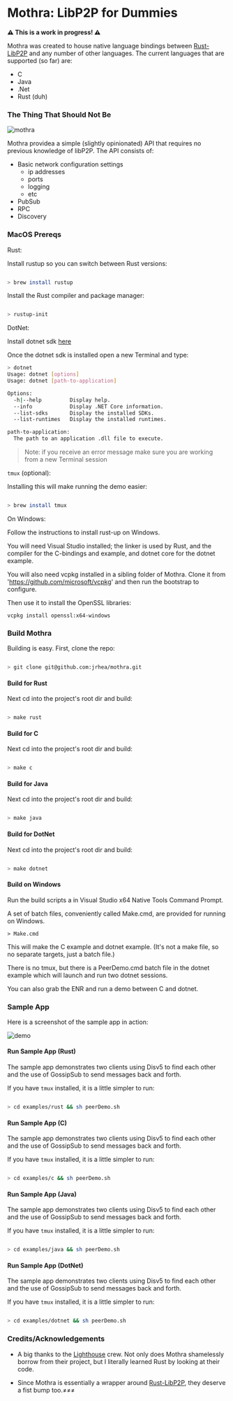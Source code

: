 # Mothra: LibP2P for Dummies

**⚠️ This is a work in progress! ⚠️**

Mothra was created to house native language bindings between [Rust-LibP2P](https://github.com/libp2p/rust-libp2p) and any number of other languages.  The current languages that are supported (so far) are:

- C
- Java
- .Net
- Rust (duh)

### The Thing That Should Not Be

![mothra](./resources/mothra.jpg)
  
Mothra providea a simple (slightly opinionated) API that requires no previous knowledge of libP2P.  The API consists of:

- Basic network configuration settings 
  - ip addresses
  - ports
  - logging
  - etc
- PubSub
- RPC
- Discovery



### MacOS Prereqs

Rust:

Install rustup so you can switch between Rust versions:

```sh

> brew install rustup

```

Install the Rust compiler and package manager:

```sh

> rustup-init

```

DotNet:

Install dotnet sdk [here](https://download.visualstudio.microsoft.com/download/pr/749db4bc-73c3-4ffb-a545-c315dc9a0ca8/5281258f5dcae636efe557b8b305e20b/dotnet-sdk-3.1.101-osx-x64.pkg)

Once the dotnet sdk is installed open a new Terminal and type:

```sh
> dotnet
Usage: dotnet [options]
Usage: dotnet [path-to-application]

Options:
  -h|--help         Display help.
  --info            Display .NET Core information.
  --list-sdks       Display the installed SDKs.
  --list-runtimes   Display the installed runtimes.

path-to-application:
  The path to an application .dll file to execute.
```

> Note: if you receive an error message make sure you are working from a new Terminal session


`tmux` (optional):

Installing this will make running the demo easier:

```sh

> brew install tmux

```

On Windows:

Follow the instructions to install rust-up on Windows.

You will need Visual Studio installed; the linker is used by Rust, and the compiler for the C-bindings and example, and dotnet core for the dotnet example.

You will also need vcpkg installed in a sibling folder of Mothra. Clone it from 'https://github.com/microsoft/vcpkg' and then run the bootstrap to configure.

Then use it to install the OpenSSL libraries:

```
vcpkg install openssl:x64-windows
```

### Build Mothra

Building is easy.  First, clone the repo:

```sh

> git clone git@github.com:jrhea/mothra.git

```

#### Build for Rust

Next cd into the project's root dir and build:

```sh

> make rust

```

#### Build for C

Next cd into the project's root dir and build:

```sh

> make c

```

#### Build for Java

Next cd into the project's root dir and build:

```sh

> make java

```

#### Build for DotNet

Next cd into the project's root dir and build:

```sh

> make dotnet

```

#### Build on Windows

Run the build scripts a in Visual Studio x64 Native Tools Command Prompt.

A set of batch files, conveniently called Make.cmd, are provided for running on Windows.

```
> Make.cmd
```

This will make the C example and dotnet example. (It's not a make file, so no separate targets, just a batch file.)

There is no tmux, but there is a PeerDemo.cmd batch file in the dotnet example which will launch and run two dotnet sessions.

You can also grab the ENR and run a demo between C and dotnet.


### Sample App

Here is a screenshot of the sample app in action:

![demo](./resources/demo.jpeg)


#### Run Sample App (Rust)

The sample app demonstrates two clients using Disv5 to find each other and the use of GossipSub to send messages back and forth.

If you have `tmux` installed, it is a little simpler to run:

```sh

> cd examples/rust && sh peerDemo.sh
```

#### Run Sample App (C)

The sample app demonstrates two clients using Disv5 to find each other and the use of GossipSub to send messages back and forth.

If you have `tmux` installed, it is a little simpler to run:

```sh

> cd examples/c && sh peerDemo.sh

```

#### Run Sample App (Java)

The sample app demonstrates two clients using Disv5 to find each other and the use of GossipSub to send messages back and forth.

If you have `tmux` installed, it is a little simpler to run:

```sh

> cd examples/java && sh peerDemo.sh

```

#### Run Sample App (DotNet)

The sample app demonstrates two clients using Disv5 to find each other and the use of GossipSub to send messages back and forth.

If you have `tmux` installed, it is a little simpler to run:

```sh

> cd examples/dotnet && sh peerDemo.sh

```

### Credits/Acknowledgements

- A big thanks to the [Lighthouse](https://github.com/sigp/lighthouse) crew.  Not only does Mothra shamelessly borrow from their project, but I literally learned Rust by looking at their code.

- Since Mothra is essentially a wrapper around [Rust-LibP2P](https://github.com/libp2p/rust-libp2p), they deserve a fist bump too.≠≠≠
